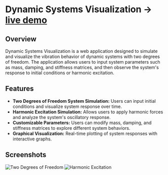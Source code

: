 # Dynamic Systems Visualization -> [live demo](https://vibration.arthurspace.com/)

## Overview
Dynamic Systems Visualization is a web application designed to simulate and visualize the vibration behavior of dynamic systems with two degrees of freedom. The application allows users to input system parameters such as mass, damping, and stiffness matrices, and then observe the system's response to initial conditions or harmonic excitation.

## Features
- **Two Degrees of Freedom System Simulation:** Users can input initial conditions and visualize system response over time.
- **Harmonic Excitation Simulation:** Allows users to apply harmonic forces and analyze the system's oscillatory response.
- **Customizable Parameters:** Users can modify mass, damping, and stiffness matrices to explore different system behaviors.
- **Graphical Visualization:** Real-time plotting of system responses with interactive graphs.

## Screenshots
![Two Degrees of Freedom](https://github.com/user-attachments/assets/d63737d0-19bd-432a-9643-f2bd19b85b06)
![Harmonic Excitation](https://github.com/user-attachments/assets/b6980983-7b66-4421-8724-964647d7c787)


